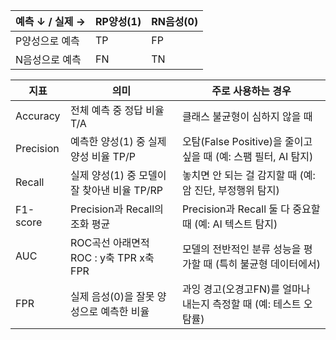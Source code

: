 

| 예측 ↓ / 실제 → | RP양성(1) | RN음성(0) |
| ----------- | ------- | ------- |
| P양성으로 예측    | TP      | FP      |
| N음성으로 예측    | FN      | TN      |

| 지표        | 의미                                | 주로 사용하는 경우                                     |
| --------- | --------------------------------- | ---------------------------------------------- |
| Accuracy  | 전체 예측 중 정답 비율 T/A                 | 클래스 불균형이 심하지 않을 때                              |
| Precision | 예측한 양성(1) 중 실제 양성 비율 TP/P         | 오탐(False Positive)을 줄이고 싶을 때 (예: 스팸 필터, AI 탐지) |
| Recall    | 실제 양성(1) 중 모델이 잘 찾아낸 비율 TP/RP     | 놓치면 안 되는 걸 감지할 때 (예: 암 진단, 부정행위 탐지)            |
| F1-score  | Precision과 Recall의 조화 평균          | Precision과 Recall 둘 다 중요할 때 (예: AI 텍스트 탐지)     |
| AUC       | ROC곡선 아래면적<br>ROC : y축 TPR x축 FPR | 모델의 전반적인 분류 성능을 평가할 때 (특히 불균형 데이터에서)           |
| FPR       | 실제 음성(0)을 잘못 양성으로 예측한 비율          | 과잉 경고(오경고FN)를 얼마나 내는지 측정할 때 (예: 테스트 오탐률)       |
